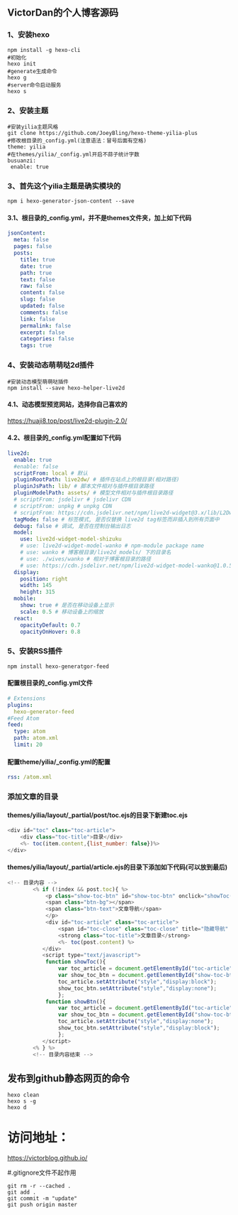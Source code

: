 ## VictorDan的个人博客源码
### 1、安装hexo
```shell
npm install -g hexo-cli
#初始化
hexo init
#generate生成命令
hexo g
#server命令启动服务
hexo s
```
### 2、安装主题
```shell
#安装yilia主题风格
git clone https://github.com/JoeyBling/hexo-theme-yilia-plus
#修改根目录的_config.yml(注意语法：冒号后面有空格)
theme: yilia
#在themes/yilia/_config.yml开启不蒜子统计字数
busuanzi:
 enable: true
```
### 3、首先这个yilia主题是确实模块的
```shell
npm i hexo-generator-json-content --save
```
#### 3.1、根目录的_config.yml，并不是themes文件夹，加上如下代码
```yaml
jsonContent:
  meta: false
  pages: false
  posts:
    title: true
    date: true
    path: true
    text: false
    raw: false
    content: false
    slug: false
    updated: false
    comments: false
    link: false
    permalink: false
    excerpt: false
    categories: false
    tags: true
```
### 4、安装动态萌萌哒2d插件
```shell
#安装动态模型萌萌哒插件
npm install --save hexo-helper-live2d
```
#### 4.1、动态模型预览网站，选择你自己喜欢的
https://huaji8.top/post/live2d-plugin-2.0/
#### 4.2、根目录的_config.yml配置如下代码
```yaml
live2d:
  enable: true
  #enable: false
  scriptFrom: local # 默认
  pluginRootPath: live2dw/ # 插件在站点上的根目录(相对路径)
  pluginJsPath: lib/ # 脚本文件相对与插件根目录路径
  pluginModelPath: assets/ # 模型文件相对与插件根目录路径
  # scriptFrom: jsdelivr # jsdelivr CDN
  # scriptFrom: unpkg # unpkg CDN
  # scriptFrom: https://cdn.jsdelivr.net/npm/live2d-widget@3.x/lib/L2Dwidget.min.js # 你的自定义 url
  tagMode: false # 标签模式, 是否仅替换 live2d tag标签而非插入到所有页面中
  debug: false # 调试, 是否在控制台输出日志
  model:
    use: live2d-widget-model-shizuku
    # use: live2d-widget-model-wanko # npm-module package name
    # use: wanko # 博客根目录/live2d_models/ 下的目录名
    # use: ./wives/wanko # 相对于博客根目录的路径
    # use: https://cdn.jsdelivr.net/npm/live2d-widget-model-wanko@1.0.5/assets/wanko.model.json # 你的自定义 url
  display:
    position: right
    width: 145
    height: 315
  mobile:
    show: true # 是否在移动设备上显示
    scale: 0.5 # 移动设备上的缩放
  react:
    opacityDefault: 0.7
    opacityOnHover: 0.8
```
### 5、安装RSS插件
```shell
npm install hexo-generatgor-feed
```
#### 配置根目录的_config.yml文件
```yaml
# Extensions
plugins:
  hexo-generator-feed
#Feed Atom
feed:
  type: atom
  path: atom.xml
  limit: 20
```
#### 配置theme/yilia/_config.yml的配置
```yaml
rss: /atom.xml
```
### 添加文章的目录
#### themes/yilia/layout/_partial/post/toc.ejs的目录下新建toc.ejs
```javascript
<div id="toc" class="toc-article">
    <div class="toc-title">目录</div>
    <%- toc(item.content,{list_number: false})%>
</div>
```
#### themes/yilia/layout/_partial/article.ejs的目录下添加如下代码(可以放到最后)
```js
<!-- 目录内容 -->
        <% if (!index && post.toc){ %>
            <p class="show-toc-btn" id="show-toc-btn" onclick="showToc();" style="display:none">
            <span class="btn-bg"></span>
            <span class="btn-text">文章导航</span>
            </p>
            <div id="toc-article" class="toc-article">
                <span id="toc-close" class="toc-close" title="隐藏导航" onclick="showBtn();">×</span>
                <strong class="toc-title">文章目录</strong>
                <%- toc(post.content) %>
           </div>
           <script type="text/javascript">
            function showToc(){
                var toc_article = document.getElementById("toc-article");
                var show_toc_btn = document.getElementById("show-toc-btn");
                toc_article.setAttribute("style","display:block");
                show_toc_btn.setAttribute("style","display:none");
                };
            function showBtn(){
                var toc_article = document.getElementById("toc-article");
                var show_toc_btn = document.getElementById("show-toc-btn");
                toc_article.setAttribute("style","display:none");
                show_toc_btn.setAttribute("style","display:block");
                };
           </script>
        <% } %>     
        <!-- 目录内容结束 -->
```
## 发布到github静态网页的命令
```shell
hexo clean
hexo s -g
hexo d
```
# 访问地址：
https://victorblog.github.io/

#.gitignore文件不起作用
```shell
git rm -r --cached .
git add .
git commit -m "update"
git push origin master
```
